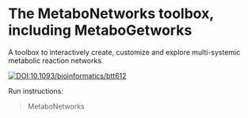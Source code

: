 # The MetaboNetworks toolbox, including MetaboGetworks
A toolbox to interactively create, customize and explore multi-systemic metabolic reaction networks.

[![DOI:10.1093/bioinformatics/btt612](http://img.shields.io/badge/DOI-10.1093/bioinformatics/btt612-0887BA.svg)](https://doi.org/10.1093/bioinformatics/btt612)

Run instructions:
> MetaboNetworks
